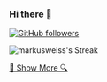 ### Hi there 👋


<a href="https://github.com/markusweiss?tab=followers">
  <img alt="GitHub followers" src="https://img.shields.io/github/followers/markusweiss?color=green&logo=github">
</a>


![markusweiss's Streak](https://github-readme-streak-stats.herokuapp.com/?user=markusweiss&theme=react&hide_border=true)



<a href="https://github.com/markusweiss?tab=repositories" title="Show Repositories">🔎 Show More 🔍</a>

<!--
**markusweiss/markusweiss** is a ✨ _special_ ✨ repository because its `README.md` (this file) appears on your GitHub profile.

Here are some ideas to get you started:

- 🔭 I’m currently working on ...
- 🌱 I’m currently learning ...
- 👯 I’m looking to collaborate on ...
- 🤔 I’m looking for help with ...
- 💬 Ask me about ...
- 📫 How to reach me: ...
- 😄 Pronouns: ...
- ⚡ Fun fact: ...
😞
-->
